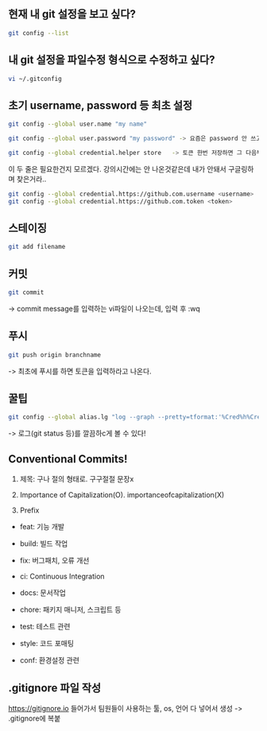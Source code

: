 ## 현재 내 git 설정을 보고 싶다?
```bash
git config --list
```


## 내 git 설정을 파일수정 형식으로 수정하고 싶다?
```bash
vi ~/.gitconfig
```


## 초기 username, password 등 최초 설정
```bash
git config --global user.name "my name"

git config --global user.password "my password" -> 요즘은 password 안 쓰고 토큰만 쓰도록 바뀌었다는데..흠 

git config --global credential.helper store   -> 토큰 한번 저장하면 그 다음부터는 안 묻도록
```

이 두 줄은 필요한건지 모르겠다. 강의시간에는 안 나온것같은데 내가 안돼서 구글링하며 찾은거라..
```bash
git config --global credential.https://github.com.username <username>
git config --global credential.https://github.com.token <token>
```


## 스테이징
```bash
git add filename
```


## 커밋
```bash
git commit
```
-> commit message를 입력하는 vi파일이 나오는데, 입력 후 :wq



## 푸시
```bash
git push origin branchname 
```
-> 최초에 푸시를 하면 토큰을 입력하라고 나온다.



## 꿀팁
```bash
git config --global alias.lg "log --graph --pretty=tformat:'%Cred%h%Creset -%C(yellow)%d%Creset %s %Cgreen(%cr) %C(bold blue)<%an>%Creset' --abbrev-commit --decorate=full"
```
-> 로그(git status 등)를 깔끔하c게 볼 수 있다!




## Conventional Commits!
1. 제목: 구나 절의 형태로. 구구절절 문장x

2. Importance of Capitalization(O). importanceofcapitalization(X)

3. Prefix

- feat: 기능 개발

- build: 빌드 작업

- fix: 버그패치, 오류 개선

- ci: Continuous Integration

- docs: 문서작업

- chore: 패키지 매니저, 스크립트 등

- test: 테스트 관련

- style: 코드 포매팅

- conf: 환경설정 관련




## .gitignore 파일 작성
https://gitignore.io 들어가서 팀원들이 사용하는 툴, os, 언어 다 넣어서 생성 -> .gitignore에 복붙
